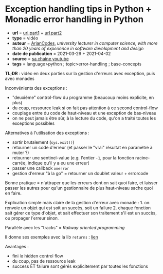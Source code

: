 # Exception handling tips in Python + Monadic error handling in Python

- **url** = [url part1](https://www.youtube.com/watch?v=ZsvftkbbrR0) + [url part2](https://www.youtube.com/watch?v=J-HWmoTKhC8)
- **type** = vidéo
- **auteur** = [ArjanCodes](https://www.youtube.com/channel/UCVhQ2NnY5Rskt6UjCUkJ_DA), _university lecturer in computer science, with more than 20 years of experience in software development and design_
- **date de publication** = 2021-03-26 + 2021-04-02
- **source** = [sa chaîne youtube](https://www.youtube.com/channel/UCVhQ2NnY5Rskt6UjCUkJ_DA)
- **tags** = language>python ; topic>error-handling ; base-concepts

**TL;DR** : vidéo en deux parties sur la gestion d'erreurs avec exception, puis avec monades


Inconvénients des exceptions :
- "deuxième" control-flow du programme (beaucoup moins explicite, en plus)
- du coup, ressource leak si on fait pas attention à ce second control-flow
- couplage entre du code de haut-niveau et une exception de bas-niveau
- on ne peut jamais être sûr, à la lecture du code, qu'on a traité toutes les exceptions possibles

Alternatives à l'utilisation des exceptions :
- sortir brutalement (`sys.exit()`)
- retourner un code d'erreur (et passer le "vrai" résultat en paramètre à muter ?)
- retourner une sentinel-value (e.g. l'entier `-1`, pour la fonction racine-carrée, indique qu'il y a eu une erreur)
- passer une callback `onerror`
- gestion d'erreur "à la go" = retourner un doublet valeur + errorcode

Bonne pratique = n'attraper que les erreurs dont on sait quoi faire, et laisser passer les autres pour qu'un gestionnaire de plus haut-niveau sache quoi en faire.

Explication simple mais claire de la gestion d'erreur avec monade : 1. on renvoie un objet qui est soit un succès, soit un failure 2. chaque fonction sait gérer ce type d'objet, et sait effectuer son traitement s'il est un succès, ou propager l'erreur sinon.

Parallèle avec les "tracks" = _Railway oriented programming_

Il donne ses exemples avec la lib `returns` : [lien](https://github.com/dry-python/returns)

Avantages :
- fini le hidden control flow
- du coup, pas de ressource leak
- success ET failure sont gérés explicitement par toutes les fonctions

